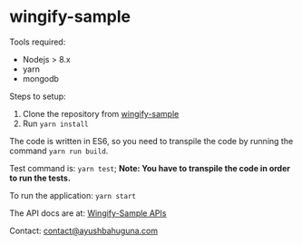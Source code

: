 # wingify-sample

Tools required:

* Nodejs > 8.x
* yarn
* mongodb

Steps to setup:

1. Clone the repository from [wingify-sample](https://github.com/relentless-coder/wingify-sample.git)
2. Run `yarn install`

The code is written in ES6, so you need to transpile the code by running the command `yarn run build`.

Test command is: `yarn test`; **Note: You have to transpile the code in order to run the tests.**

To run the application: `yarn start`

The API docs are at: [Wingify-Sample APIs](https://wingifyonline.docs.apiary.io/#)

Contact: contact@ayushbahuguna.com
